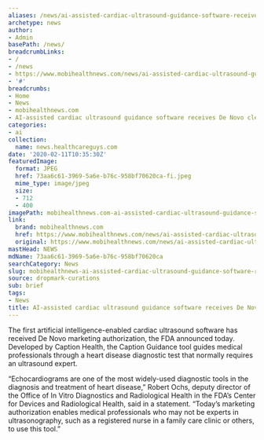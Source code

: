 ```yaml
---
aliases: /news/ai-assisted-cardiac-ultrasound-guidance-software-receives-de-novo-clearance
archetype: news
author:
- Admin
basePath: /news/
breadcrumbLinks:
- /
- /news
- https://www.mobihealthnews.com/news/ai-assisted-cardiac-ultrasound-guidance-software-receives-de-novo-clearance
- '#'
breadcrumbs:
- Home
- News
- mobihealthnews.com
- AI-assisted cardiac ultrasound guidance software receives De Novo clearance
categories:
- ai
collection:
  name: news.healthcareguys.com
date: '2020-02-11T10:35:30Z'
featuredImage:
  format: JPEG
  href: 73aa6c61-3969-5a6e-b76c-958bf70620ca-fi.jpeg
  mime_type: image/jpeg
  size:
  - 712
  - 400
imagePath: mobihealthnews.com-ai-assisted-cardiac-ultrasound-guidance-software-receives-de-novo-clearance
link:
  brand: mobihealthnews.com
  href: https://www.mobihealthnews.com/news/ai-assisted-cardiac-ultrasound-guidance-software-receives-de-novo-clearance
  original: https://www.mobihealthnews.com/news/ai-assisted-cardiac-ultrasound-guidance-software-receives-de-novo-clearance
mastHead: NEWS
mdName: 73aa6c61-3969-5a6e-b76c-958bf70620ca
searchCategory: News
slug: mobihealthnews-ai-assisted-cardiac-ultrasound-guidance-software-receives-de-novo-clearance
source: dropmark-curations
sub: brief
tags:
- News
title: AI-assisted cardiac ultrasound guidance software receives De Novo clearance
---
```


The first artificial intelligence-enabled cardiac ultrasound software has received De Novo marketing authorization, the FDA announced today. Developed by Caption Health, the Caption Guidance tool guides medical professionals through a heart disease diagnostic test that normally requires an ultrasound expert.

“Echocardiograms are one of the most widely-used diagnostic tools in the diagnosis and treatment of heart disease,” Robert Ochs, deputy director of the Office of In Vitro Diagnostics and Radiological Health in the FDA’s Center for Devices and Radiological Health, said in a statement. “Today’s marketing authorization enables medical professionals who may not be experts in ultrasonography, such as a registered nurse in a family care clinic or others, to use this tool.”